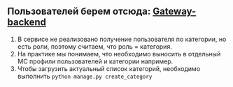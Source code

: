 ## Пользователей берем отсюда: [Gateway-backend](https://github.com/ziminyuri/gateway_backend "Посмотреть")
1) В сервисе не реализовано получение пользователя по категории, но есть роли, поэтому считаем, что роль = категория. 
2) На практике мы понимаем, что необходимо выносить в отдельный МС профили пользователей и категории например.
3) Чтобы загрузить актуальный список категорий, необходимо выполнить `python manage.py create_category`